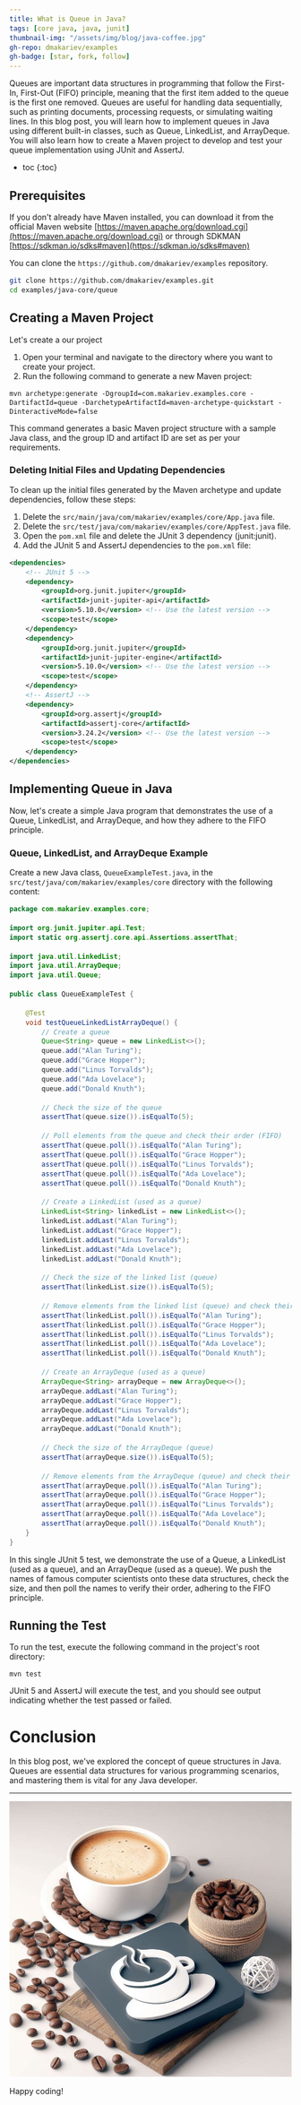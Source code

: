```yaml
---
title: What is Queue in Java?
tags: [core java, java, junit]
thumbnail-img: "/assets/img/blog/java-coffee.jpg"
gh-repo: dmakariev/examples
gh-badge: [star, fork, follow]
---
```



Queues are important data structures in programming that follow the First-In, First-Out (FIFO) principle, meaning that the first item added to the queue is the first one removed. Queues are useful for handling data sequentially, such as printing documents, processing requests, or simulating waiting lines. In this blog post, you will learn how to implement queues in Java using different built-in classes, such as Queue, LinkedList, and ArrayDeque. You will also learn how to create a Maven project to develop and test your queue implementation using JUnit and AssertJ.

* toc
{:toc}

## Prerequisites
If you don't already have Maven installed, you can download it from the official Maven website [https://maven.apache.org/download.cgi](https://maven.apache.org/download.cgi) or through SDKMAN [https://sdkman.io/sdks#maven](https://sdkman.io/sdks#maven)

You can clone the `https://github.com/dmakariev/examples` repository.
```bash
git clone https://github.com/dmakariev/examples.git
cd examples/java-core/queue
```

## Creating a Maven Project 
Let's create a our project 
1. Open your terminal and navigate to the directory where you want to create your project.
2. Run the following command to generate a new Maven project:
```shell
mvn archetype:generate -DgroupId=com.makariev.examples.core -DartifactId=queue -DarchetypeArtifactId=maven-archetype-quickstart -DinteractiveMode=false
```
This command generates a basic Maven project structure with a sample Java class, and the group ID and artifact ID are set as per your requirements.

### Deleting Initial Files and Updating Dependencies

To clean up the initial files generated by the Maven archetype and update dependencies, follow these steps:

1. Delete the `src/main/java/com/makariev/examples/core/App.java` file.
2. Delete the `src/test/java/com/makariev/examples/core/AppTest.java` file.
3. Open the `pom.xml` file and delete the JUnit 3 dependency (junit:junit).
4. Add the JUnit 5 and AssertJ dependencies to the `pom.xml` file:


```xml
<dependencies>
    <!-- JUnit 5 -->
    <dependency>
        <groupId>org.junit.jupiter</groupId>
        <artifactId>junit-jupiter-api</artifactId>
        <version>5.10.0</version> <!-- Use the latest version -->
        <scope>test</scope>
    </dependency>
    <dependency>
        <groupId>org.junit.jupiter</groupId>
        <artifactId>junit-jupiter-engine</artifactId>
        <version>5.10.0</version> <!-- Use the latest version -->
        <scope>test</scope>
    </dependency>
    <!-- AssertJ -->
    <dependency>
        <groupId>org.assertj</groupId>
        <artifactId>assertj-core</artifactId>
        <version>3.24.2</version> <!-- Use the latest version -->
        <scope>test</scope>
    </dependency>
</dependencies>

```

## Implementing Queue in Java
Now, let's create a simple Java program that demonstrates the use of a Queue, LinkedList, and ArrayDeque, and how they adhere to the FIFO principle.

### Queue, LinkedList, and ArrayDeque Example
Create a new Java class, `QueueExampleTest.java`, in the `src/test/java/com/makariev/examples/core` directory with the following content:

```java
package com.makariev.examples.core;

import org.junit.jupiter.api.Test;
import static org.assertj.core.api.Assertions.assertThat;

import java.util.LinkedList;
import java.util.ArrayDeque;
import java.util.Queue;

public class QueueExampleTest {

    @Test
    void testQueueLinkedListArrayDeque() {
        // Create a queue
        Queue<String> queue = new LinkedList<>();
        queue.add("Alan Turing");
        queue.add("Grace Hopper");
        queue.add("Linus Torvalds");
        queue.add("Ada Lovelace");
        queue.add("Donald Knuth");

        // Check the size of the queue
        assertThat(queue.size()).isEqualTo(5);

        // Poll elements from the queue and check their order (FIFO)
        assertThat(queue.poll()).isEqualTo("Alan Turing");
        assertThat(queue.poll()).isEqualTo("Grace Hopper");
        assertThat(queue.poll()).isEqualTo("Linus Torvalds");
        assertThat(queue.poll()).isEqualTo("Ada Lovelace");
        assertThat(queue.poll()).isEqualTo("Donald Knuth");

        // Create a LinkedList (used as a queue)
        LinkedList<String> linkedList = new LinkedList<>();
        linkedList.addLast("Alan Turing");
        linkedList.addLast("Grace Hopper");
        linkedList.addLast("Linus Torvalds");
        linkedList.addLast("Ada Lovelace");
        linkedList.addLast("Donald Knuth");

        // Check the size of the linked list (queue)
        assertThat(linkedList.size()).isEqualTo(5);

        // Remove elements from the linked list (queue) and check their order (FIFO)
        assertThat(linkedList.poll()).isEqualTo("Alan Turing");
        assertThat(linkedList.poll()).isEqualTo("Grace Hopper");
        assertThat(linkedList.poll()).isEqualTo("Linus Torvalds");
        assertThat(linkedList.poll()).isEqualTo("Ada Lovelace");
        assertThat(linkedList.poll()).isEqualTo("Donald Knuth");

        // Create an ArrayDeque (used as a queue)
        ArrayDeque<String> arrayDeque = new ArrayDeque<>();
        arrayDeque.addLast("Alan Turing");
        arrayDeque.addLast("Grace Hopper");
        arrayDeque.addLast("Linus Torvalds");
        arrayDeque.addLast("Ada Lovelace");
        arrayDeque.addLast("Donald Knuth");

        // Check the size of the ArrayDeque (queue)
        assertThat(arrayDeque.size()).isEqualTo(5);

        // Remove elements from the ArrayDeque (queue) and check their order (FIFO)
        assertThat(arrayDeque.poll()).isEqualTo("Alan Turing");
        assertThat(arrayDeque.poll()).isEqualTo("Grace Hopper");
        assertThat(arrayDeque.poll()).isEqualTo("Linus Torvalds");
        assertThat(arrayDeque.poll()).isEqualTo("Ada Lovelace");
        assertThat(arrayDeque.poll()).isEqualTo("Donald Knuth");
    }
}

```

In this single JUnit 5 test, we demonstrate the use of a Queue, a LinkedList (used as a queue), and an ArrayDeque (used as a queue). We push the names of famous computer scientists onto these data structures, check the size, and then poll the names to verify their order, adhering to the FIFO principle.

## Running the Test
To run the test, execute the following command in the project's root directory:
```shell
mvn test
```

JUnit 5 and AssertJ will execute the test, and you should see output indicating whether the test passed or failed.

# Conclusion

In this blog post, we've explored the concept of queue structures in Java. Queues are essential data structures for various programming scenarios, and mastering them is vital for any Java developer.

---

[![Coffee Time!](/assets/img/blog/java-coffee.jpg)](/assets/img/blog/java-coffee.jpg)

Happy coding!



